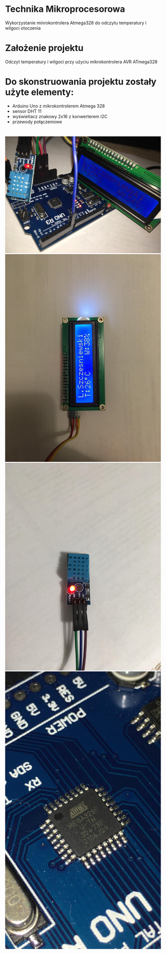 # Technika Mikroprocesorowa 

Wykorzystanie minrokontrolera Atmega328 do odczytu temperatury i wilgoci otoczenia

# Założenie projektu
Odczyt temperatury i wilgoci przy użyciu mikrokontrolera AVR ATmega328 

# Do skonstruowania projektu zostały użyte elementy:
- Arduino Uno z mikrokontrolerem Atmega 328
- sensor DHT 11
- wyświetlacz znakowy 2x16 z konwerterem I2C
- przewody połączeniowe

#
![img](./hardware/zd1.jpg)
![img](./hardware/zd2.jpg)
![img](./hardware/zd3.jpg)
![img](./hardware/zd4.jpg)